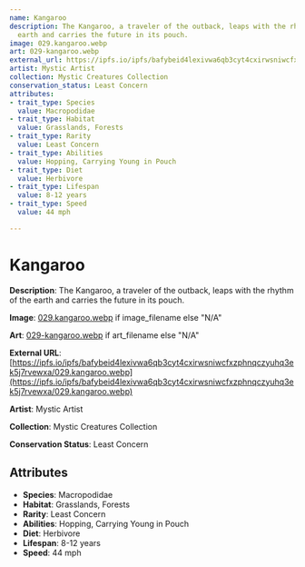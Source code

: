 ```yaml
---
name: Kangaroo
description: The Kangaroo, a traveler of the outback, leaps with the rhythm of the
  earth and carries the future in its pouch.
image: 029.kangaroo.webp
art: 029-kangaroo.webp
external_url: https://ipfs.io/ipfs/bafybeid4lexivwa6qb3cyt4cxirwsniwcfxzphnqczyuhq3ek5j7rvewxa/029.kangaroo.webp
artist: Mystic Artist
collection: Mystic Creatures Collection
conservation_status: Least Concern
attributes:
- trait_type: Species
  value: Macropodidae
- trait_type: Habitat
  value: Grasslands, Forests
- trait_type: Rarity
  value: Least Concern
- trait_type: Abilities
  value: Hopping, Carrying Young in Pouch
- trait_type: Diet
  value: Herbivore
- trait_type: Lifespan
  value: 8-12 years
- trait_type: Speed
  value: 44 mph

---
```


# Kangaroo

**Description**: The Kangaroo, a traveler of the outback, leaps with the rhythm of the earth and carries the future in its pouch.

**Image**: [029.kangaroo.webp](./029.kangaroo.webp) if image_filename else "N/A"

**Art**: [029-kangaroo.webp](./029-kangaroo.webp) if art_filename else "N/A"

**External URL**: [https://ipfs.io/ipfs/bafybeid4lexivwa6qb3cyt4cxirwsniwcfxzphnqczyuhq3ek5j7rvewxa/029.kangaroo.webp](https://ipfs.io/ipfs/bafybeid4lexivwa6qb3cyt4cxirwsniwcfxzphnqczyuhq3ek5j7rvewxa/029.kangaroo.webp)

**Artist**: Mystic Artist

**Collection**: Mystic Creatures Collection

**Conservation Status**: Least Concern

## Attributes
- **Species**: Macropodidae
- **Habitat**: Grasslands, Forests
- **Rarity**: Least Concern
- **Abilities**: Hopping, Carrying Young in Pouch
- **Diet**: Herbivore
- **Lifespan**: 8-12 years
- **Speed**: 44 mph
